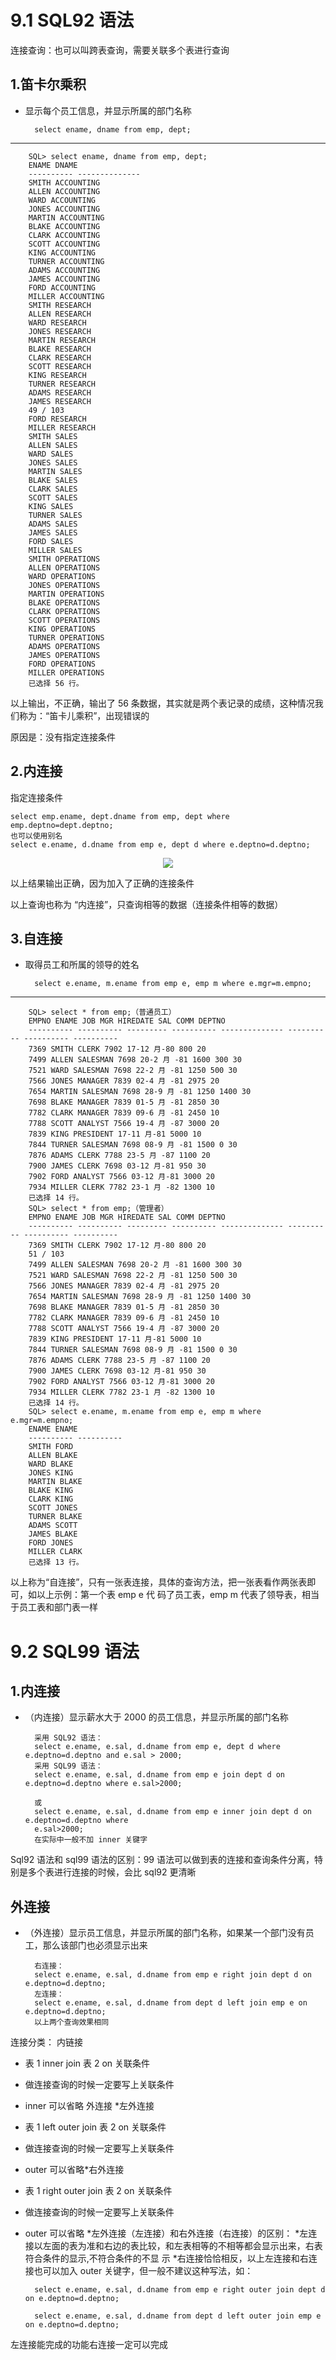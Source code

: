 # 9.1 SQL92 语法

连接查询：也可以叫跨表查询，需要关联多个表进行查询
## 1.笛卡尔乘积

* 显示每个员工信息，并显示所属的部门名称

        select ename, dname from emp, dept;
----
        SQL> select ename, dname from emp, dept;
        ENAME DNAME
        ---------- --------------
        SMITH ACCOUNTING
        ALLEN ACCOUNTING
        WARD ACCOUNTING
        JONES ACCOUNTING
        MARTIN ACCOUNTING
        BLAKE ACCOUNTING
        CLARK ACCOUNTING
        SCOTT ACCOUNTING
        KING ACCOUNTING
        TURNER ACCOUNTING
        ADAMS ACCOUNTING
        JAMES ACCOUNTING
        FORD ACCOUNTING
        MILLER ACCOUNTING
        SMITH RESEARCH
        ALLEN RESEARCH
        WARD RESEARCH
        JONES RESEARCH
        MARTIN RESEARCH
        BLAKE RESEARCH
        CLARK RESEARCH
        SCOTT RESEARCH
        KING RESEARCH
        TURNER RESEARCH
        ADAMS RESEARCH
        JAMES RESEARCH
        49 / 103
        FORD RESEARCH
        MILLER RESEARCH
        SMITH SALES
        ALLEN SALES
        WARD SALES
        JONES SALES
        MARTIN SALES
        BLAKE SALES
        CLARK SALES
        SCOTT SALES
        KING SALES
        TURNER SALES
        ADAMS SALES
        JAMES SALES
        FORD SALES
        MILLER SALES
        SMITH OPERATIONS
        ALLEN OPERATIONS
        WARD OPERATIONS
        JONES OPERATIONS
        MARTIN OPERATIONS
        BLAKE OPERATIONS
        CLARK OPERATIONS
        SCOTT OPERATIONS
        KING OPERATIONS
        TURNER OPERATIONS
        ADAMS OPERATIONS
        JAMES OPERATIONS
        FORD OPERATIONS
        MILLER OPERATIONS
        已选择 56 行。

以上输出，不正确，输出了 56 条数据，其实就是两个表记录的成绩，这种情况我们称为：“笛卡儿乘积”，出现错误的

原因是：没有指定连接条件
## 2.内连接

指定连接条件

    select emp.ename, dept.dname from emp, dept where emp.deptno=dept.deptno;
    也可以使用别名
    select e.ename, d.dname from emp e, dept d where e.deptno=d.deptno;


<div align="center"><img src="https://cdn.jsdelivr.net/gh/lcekold/blogimage@main/database/64.png"></div>

以上结果输出正确，因为加入了正确的连接条件

以上查询也称为 “内连接”，只查询相等的数据（连接条件相等的数据）
## 3.自连接

* 取得员工和所属的领导的姓名

        select e.ename, m.ename from emp e, emp m where e.mgr=m.empno;
-----
        SQL> select * from emp;（普通员工）
        EMPNO ENAME JOB MGR HIREDATE SAL COMM DEPTNO
        ---------- ---------- --------- ---------- -------------- ---------- ---------- ----------
        7369 SMITH CLERK 7902 17-12 月-80 800 20
        7499 ALLEN SALESMAN 7698 20-2 月 -81 1600 300 30
        7521 WARD SALESMAN 7698 22-2 月 -81 1250 500 30
        7566 JONES MANAGER 7839 02-4 月 -81 2975 20
        7654 MARTIN SALESMAN 7698 28-9 月 -81 1250 1400 30
        7698 BLAKE MANAGER 7839 01-5 月 -81 2850 30
        7782 CLARK MANAGER 7839 09-6 月 -81 2450 10
        7788 SCOTT ANALYST 7566 19-4 月 -87 3000 20
        7839 KING PRESIDENT 17-11 月-81 5000 10
        7844 TURNER SALESMAN 7698 08-9 月 -81 1500 0 30
        7876 ADAMS CLERK 7788 23-5 月 -87 1100 20
        7900 JAMES CLERK 7698 03-12 月-81 950 30
        7902 FORD ANALYST 7566 03-12 月-81 3000 20
        7934 MILLER CLERK 7782 23-1 月 -82 1300 10
        已选择 14 行。
        SQL> select * from emp;（管理者）
        EMPNO ENAME JOB MGR HIREDATE SAL COMM DEPTNO
        ---------- ---------- --------- ---------- -------------- ---------- ---------- ----------
        7369 SMITH CLERK 7902 17-12 月-80 800 20
        51 / 103
        7499 ALLEN SALESMAN 7698 20-2 月 -81 1600 300 30
        7521 WARD SALESMAN 7698 22-2 月 -81 1250 500 30
        7566 JONES MANAGER 7839 02-4 月 -81 2975 20
        7654 MARTIN SALESMAN 7698 28-9 月 -81 1250 1400 30
        7698 BLAKE MANAGER 7839 01-5 月 -81 2850 30
        7782 CLARK MANAGER 7839 09-6 月 -81 2450 10
        7788 SCOTT ANALYST 7566 19-4 月 -87 3000 20
        7839 KING PRESIDENT 17-11 月-81 5000 10
        7844 TURNER SALESMAN 7698 08-9 月 -81 1500 0 30
        7876 ADAMS CLERK 7788 23-5 月 -87 1100 20
        7900 JAMES CLERK 7698 03-12 月-81 950 30
        7902 FORD ANALYST 7566 03-12 月-81 3000 20
        7934 MILLER CLERK 7782 23-1 月 -82 1300 10
        已选择 14 行。
        SQL> select e.ename, m.ename from emp e, emp m where e.mgr=m.empno;
        ENAME ENAME
        ---------- ----------
        SMITH FORD
        ALLEN BLAKE
        WARD BLAKE
        JONES KING
        MARTIN BLAKE
        BLAKE KING
        CLARK KING
        SCOTT JONES
        TURNER BLAKE
        ADAMS SCOTT
        JAMES BLAKE
        FORD JONES
        MILLER CLARK
        已选择 13 行。

以上称为“自连接”，只有一张表连接，具体的查询方法，把一张表看作两张表即可，如以上示例：第一个表 emp e 代
码了员工表，emp m 代表了领导表，相当于员工表和部门表一样


# 9.2 SQL99 语法

## 1.内连接

* （内连接）显示薪水大于 2000 的员工信息，并显示所属的部门名称

        采用 SQL92 语法：
        select e.ename, e.sal, d.dname from emp e, dept d where e.deptno=d.deptno and e.sal > 2000;
        采用 SQL99 语法：
        select e.ename, e.sal, d.dname from emp e join dept d on e.deptno=d.deptno where e.sal>2000;

        或
        select e.ename, e.sal, d.dname from emp e inner join dept d on e.deptno=d.deptno where 
        e.sal>2000;
        在实际中一般不加 inner 关键字

Sql92 语法和 sql99 语法的区别：99 语法可以做到表的连接和查询条件分离，特别是多个表进行连接的时候，会比 sql92
更清晰
## 外连接

* （外连接）显示员工信息，并显示所属的部门名称，如果某一个部门没有员工，那么该部门也必须显示出来

        右连接：
        select e.ename, e.sal, d.dname from emp e right join dept d on e.deptno=d.deptno;
        左连接：
        select e.ename, e.sal, d.dname from dept d left join emp e on e.deptno=d.deptno;
        以上两个查询效果相同

连接分类：
内链接
* 表 1 inner join 表 2 on 关联条件
* 做连接查询的时候一定要写上关联条件
* inner 可以省略
外连接
*左外连接
* 表 1 left outer join 表 2 on 关联条件
* 做连接查询的时候一定要写上关联条件
* outer 可以省略*右外连接
* 表 1 right outer join 表 2 on 关联条件
* 做连接查询的时候一定要写上关联条件
* outer 可以省略
*左外连接（左连接）和右外连接（右连接）的区别：
*左连接以左面的表为准和右边的表比较，和左表相等的不相等都会显示出来，右表符合条件的显示,不符合条件的不显
示
*右连接恰恰相反，以上左连接和右连接也可以加入 outer 关键字，但一般不建议这种写法，如：

        select e.ename, e.sal, d.dname from emp e right outer join dept d on e.deptno=d.deptno;

        select e.ename, e.sal, d.dname from dept d left outer join emp e on e.deptno=d.deptno;

左连接能完成的功能右连接一定可以完成
